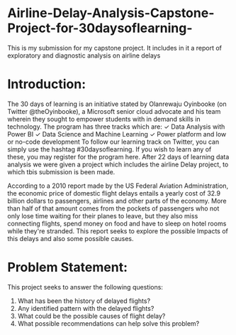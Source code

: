 # Airline-Delay-Analysis-Capstone-Project-for-30daysoflearning-
This is my submission for my capstone project. It includes in it a report of exploratory and diagnostic analysis on airline delays

# Introduction:
The 30 days of learning is an initiative stated by Olanrewaju Oyinbooke (on Twitter @theOyinbooke), a Microsoft senior cloud advocate and his team wherein they sought to empower students with in demand skills in technology.
The program has three tracks which are:
 ✓ Data Analysis with Power BI
 ✓ Data Science and Machine Learning
 ✓ Power platform and low or no-code development
To follow our learning track on Twitter, you can simply use the hashtag #30daysoflearning. If you wish to learn any of these, you may register for the program here.
After 22 days of learning data analysis we were given a project which includes the airline Delay project, to which tbis submission is been made.

According to a 2010 report made by the US Federal Aviation Administration, the economic price of domestic flight delays entails a yearly cost of 32.9 billion dollars to passengers, airlines and other parts of the economy.
More than half of that amount comes from the pockets of passengers who not only lose time waiting for their planes to leave, but they also miss connecting flights, spend money on food and have to sleep on hotel rooms while they're stranded.
This report seeks to explore the possible Impacts of this delays and also some possible causes.

# Problem Statement:
This project seeks to answer the following questions:
1. What has been the history of delayed flights?
2. Any identified pattern with the delayed flights?
3. What could be the possible causes of flight delay?
4. What possible recommendations can help solve this problem?
